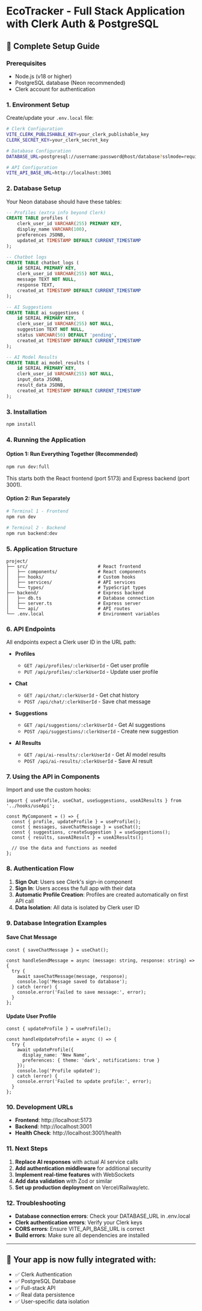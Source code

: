# EcoTracker - Full Stack Application with Clerk Auth & PostgreSQL

## 🚀 Complete Setup Guide

### **Prerequisites**
- Node.js (v18 or higher)
- PostgreSQL database (Neon recommended)
- Clerk account for authentication

### **1. Environment Setup**

Create/update your `.env.local` file:

```bash
# Clerk Configuration
VITE_CLERK_PUBLISHABLE_KEY=your_clerk_publishable_key
CLERK_SECRET_KEY=your_clerk_secret_key

# Database Configuration
DATABASE_URL=postgresql://username:password@host/database?sslmode=require

# API Configuration
VITE_API_BASE_URL=http://localhost:3001
```

### **2. Database Setup**

Your Neon database should have these tables:

```sql
-- Profiles (extra info beyond Clerk)
CREATE TABLE profiles (
    clerk_user_id VARCHAR(255) PRIMARY KEY,
    display_name VARCHAR(100),
    preferences JSONB,
    updated_at TIMESTAMP DEFAULT CURRENT_TIMESTAMP
);

-- Chatbot logs
CREATE TABLE chatbot_logs (
    id SERIAL PRIMARY KEY,
    clerk_user_id VARCHAR(255) NOT NULL,
    message TEXT NOT NULL,
    response TEXT,
    created_at TIMESTAMP DEFAULT CURRENT_TIMESTAMP
);

-- AI Suggestions
CREATE TABLE ai_suggestions (
    id SERIAL PRIMARY KEY,
    clerk_user_id VARCHAR(255) NOT NULL,
    suggestion TEXT NOT NULL,
    status VARCHAR(50) DEFAULT 'pending',
    created_at TIMESTAMP DEFAULT CURRENT_TIMESTAMP
);

-- AI Model Results
CREATE TABLE ai_model_results (
    id SERIAL PRIMARY KEY,
    clerk_user_id VARCHAR(255) NOT NULL,
    input_data JSONB,
    result_data JSONB,
    created_at TIMESTAMP DEFAULT CURRENT_TIMESTAMP
);
```

### **3. Installation**

```bash
npm install
```

### **4. Running the Application**

#### Option 1: Run Everything Together (Recommended)
```bash
npm run dev:full
```
This starts both the React frontend (port 5173) and Express backend (port 3001).

#### Option 2: Run Separately
```bash
# Terminal 1 - Frontend
npm run dev

# Terminal 2 - Backend
npm run backend:dev
```

### **5. Application Structure**

```
project/
├── src/                          # React frontend
│   ├── components/               # React components
│   ├── hooks/                    # Custom hooks
│   ├── services/                 # API services
│   └── types/                    # TypeScript types
├── backend/                      # Express backend
│   ├── db.ts                     # Database connection
│   ├── server.ts                 # Express server
│   └── api/                      # API routes
└── .env.local                    # Environment variables
```

### **6. API Endpoints**

All endpoints expect a Clerk user ID in the URL path:

- **Profiles**
  - `GET /api/profiles/:clerkUserId` - Get user profile
  - `PUT /api/profiles/:clerkUserId` - Update user profile

- **Chat**
  - `GET /api/chat/:clerkUserId` - Get chat history
  - `POST /api/chat/:clerkUserId` - Save chat message

- **Suggestions**
  - `GET /api/suggestions/:clerkUserId` - Get AI suggestions
  - `POST /api/suggestions/:clerkUserId` - Create new suggestion

- **AI Results**
  - `GET /api/ai-results/:clerkUserId` - Get AI model results
  - `POST /api/ai-results/:clerkUserId` - Save AI result

### **7. Using the API in Components**

Import and use the custom hooks:

```tsx
import { useProfile, useChat, useSuggestions, useAIResults } from '../hooks/useApi';

const MyComponent = () => {
  const { profile, updateProfile } = useProfile();
  const { messages, saveChatMessage } = useChat();
  const { suggestions, createSuggestion } = useSuggestions();
  const { results, saveAIResult } = useAIResults();

  // Use the data and functions as needed
};
```

### **8. Authentication Flow**

1. **Sign Out**: Users see Clerk's sign-in component
2. **Sign In**: Users access the full app with their data
3. **Automatic Profile Creation**: Profiles are created automatically on first API call
4. **Data Isolation**: All data is isolated by Clerk user ID

### **9. Database Integration Examples**

#### Save Chat Message
```tsx
const { saveChatMessage } = useChat();

const handleSendMessage = async (message: string, response: string) => {
  try {
    await saveChatMessage(message, response);
    console.log('Message saved to database');
  } catch (error) {
    console.error('Failed to save message:', error);
  }
};
```

#### Update User Profile
```tsx
const { updateProfile } = useProfile();

const handleUpdateProfile = async () => {
  try {
    await updateProfile({
      display_name: 'New Name',
      preferences: { theme: 'dark', notifications: true }
    });
    console.log('Profile updated');
  } catch (error) {
    console.error('Failed to update profile:', error);
  }
};
```

### **10. Development URLs**

- **Frontend**: http://localhost:5173
- **Backend**: http://localhost:3001
- **Health Check**: http://localhost:3001/health

### **11. Next Steps**

1. **Replace AI responses** with actual AI service calls
2. **Add authentication middleware** for additional security
3. **Implement real-time features** with WebSockets
4. **Add data validation** with Zod or similar
5. **Set up production deployment** on Vercel/Railway/etc.

### **12. Troubleshooting**

- **Database connection errors**: Check your DATABASE_URL in .env.local
- **Clerk authentication errors**: Verify your Clerk keys
- **CORS errors**: Ensure VITE_API_BASE_URL is correct
- **Build errors**: Make sure all dependencies are installed

---

## 🎉 Your app is now fully integrated with:
- ✅ Clerk Authentication
- ✅ PostgreSQL Database
- ✅ Full-stack API
- ✅ Real data persistence
- ✅ User-specific data isolation
